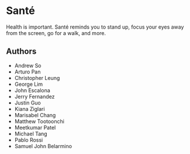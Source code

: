 # Santé
Health is important. Santé reminds you to stand up, focus your eyes away from the screen, go for a walk, and more.
## Authors
- Andrew So
- Arturo Pan
- Christopher Leung
- George Lim
- John Escalona
- Jerry Fernandez
- Justin Guo
- Kiana Ziglari
- Marisabel Chang
- Matthew Tootoonchi
- Meetkumar Patel
- Michael Tang
- Pablo Rossi
- Samuel John Belarmino 
